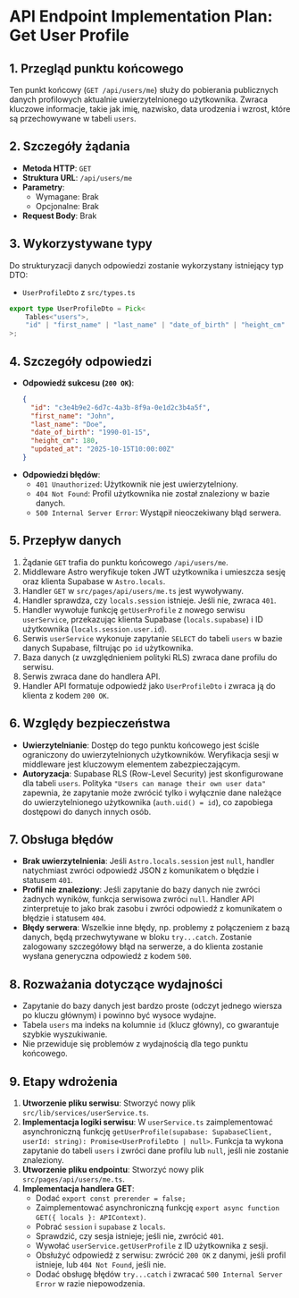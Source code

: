 # API Endpoint Implementation Plan: Get User Profile

## 1. Przegląd punktu końcowego
Ten punkt końcowy (`GET /api/users/me`) służy do pobierania publicznych danych profilowych aktualnie uwierzytelnionego użytkownika. Zwraca kluczowe informacje, takie jak imię, nazwisko, data urodzenia i wzrost, które są przechowywane w tabeli `users`.

## 2. Szczegóły żądania
-   **Metoda HTTP**: `GET`
-   **Struktura URL**: `/api/users/me`
-   **Parametry**:
    -   Wymagane: Brak
    -   Opcjonalne: Brak
-   **Request Body**: Brak

## 3. Wykorzystywane typy
Do strukturyzacji danych odpowiedzi zostanie wykorzystany istniejący typ DTO:
-   `UserProfileDto` z `src/types.ts`

```typescript:src/types.ts
export type UserProfileDto = Pick<
	Tables<"users">,
	"id" | "first_name" | "last_name" | "date_of_birth" | "height_cm" | "updated_at"
>;
```

## 4. Szczegóły odpowiedzi
-   **Odpowiedź sukcesu (`200 OK`)**:
    ```json
    {
      "id": "c3e4b9e2-6d7c-4a3b-8f9a-0e1d2c3b4a5f",
      "first_name": "John",
      "last_name": "Doe",
      "date_of_birth": "1990-01-15",
      "height_cm": 180,
      "updated_at": "2025-10-15T10:00:00Z"
    }
    ```
-   **Odpowiedzi błędów**:
    -   `401 Unauthorized`: Użytkownik nie jest uwierzytelniony.
    -   `404 Not Found`: Profil użytkownika nie został znaleziony w bazie danych.
    -   `500 Internal Server Error`: Wystąpił nieoczekiwany błąd serwera.

## 5. Przepływ danych
1.  Żądanie `GET` trafia do punktu końcowego `/api/users/me`.
2.  Middleware Astro weryfikuje token JWT użytkownika i umieszcza sesję oraz klienta Supabase w `Astro.locals`.
3.  Handler `GET` w `src/pages/api/users/me.ts` jest wywoływany.
4.  Handler sprawdza, czy `locals.session` istnieje. Jeśli nie, zwraca `401`.
5.  Handler wywołuje funkcję `getUserProfile` z nowego serwisu `userService`, przekazując klienta Supabase (`locals.supabase`) i ID użytkownika (`locals.session.user.id`).
6.  Serwis `userService` wykonuje zapytanie `SELECT` do tabeli `users` w bazie danych Supabase, filtrując po `id` użytkownika.
7.  Baza danych (z uwzględnieniem polityki RLS) zwraca dane profilu do serwisu.
8.  Serwis zwraca dane do handlera API.
9.  Handler API formatuje odpowiedź jako `UserProfileDto` i zwraca ją do klienta z kodem `200 OK`.

## 6. Względy bezpieczeństwa
-   **Uwierzytelnianie**: Dostęp do tego punktu końcowego jest ściśle ograniczony do uwierzytelnionych użytkowników. Weryfikacja sesji w middleware jest kluczowym elementem zabezpieczającym.
-   **Autoryzacja**: Supabase RLS (Row-Level Security) jest skonfigurowane dla tabeli `users`. Polityka `"Users can manage their own user data"` zapewnia, że zapytanie może zwrócić tylko i wyłącznie dane należące do uwierzytelnionego użytkownika (`auth.uid() = id`), co zapobiega dostępowi do danych innych osób.

## 7. Obsługa błędów
-   **Brak uwierzytelnienia**: Jeśli `Astro.locals.session` jest `null`, handler natychmiast zwróci odpowiedź JSON z komunikatem o błędzie i statusem `401`.
-   **Profil nie znaleziony**: Jeśli zapytanie do bazy danych nie zwróci żadnych wyników, funkcja serwisowa zwróci `null`. Handler API zinterpretuje to jako brak zasobu i zwróci odpowiedź z komunikatem o błędzie i statusem `404`.
-   **Błędy serwera**: Wszelkie inne błędy, np. problemy z połączeniem z bazą danych, będą przechwytywane w bloku `try...catch`. Zostanie zalogowany szczegółowy błąd na serwerze, a do klienta zostanie wysłana generyczna odpowiedź z kodem `500`.

## 8. Rozważania dotyczące wydajności
-   Zapytanie do bazy danych jest bardzo proste (odczyt jednego wiersza po kluczu głównym) i powinno być wysoce wydajne.
-   Tabela `users` ma indeks na kolumnie `id` (klucz główny), co gwarantuje szybkie wyszukiwanie.
-   Nie przewiduje się problemów z wydajnością dla tego punktu końcowego.

## 9. Etapy wdrożenia
1.  **Utworzenie pliku serwisu**: Stworzyć nowy plik `src/lib/services/userService.ts`.
2.  **Implementacja logiki serwisu**: W `userService.ts` zaimplementować asynchroniczną funkcję `getUserProfile(supabase: SupabaseClient, userId: string): Promise<UserProfileDto | null>`. Funkcja ta wykona zapytanie do tabeli `users` i zwróci dane profilu lub `null`, jeśli nie zostanie znaleziony.
3.  **Utworzenie pliku endpointu**: Stworzyć nowy plik `src/pages/api/users/me.ts`.
4.  **Implementacja handlera GET**:
    -   Dodać `export const prerender = false;`
    -   Zaimplementować asynchroniczną funkcję `export async function GET({ locals }: APIContext)`.
    -   Pobrać `session` i `supabase` z `locals`.
    -   Sprawdzić, czy sesja istnieje; jeśli nie, zwrócić `401`.
    -   Wywołać `userService.getUserProfile` z ID użytkownika z sesji.
    -   Obsłużyć odpowiedź z serwisu: zwrócić `200 OK` z danymi, jeśli profil istnieje, lub `404 Not Found`, jeśli nie.
    -   Dodać obsługę błędów `try...catch` i zwracać `500 Internal Server Error` w razie niepowodzenia.
